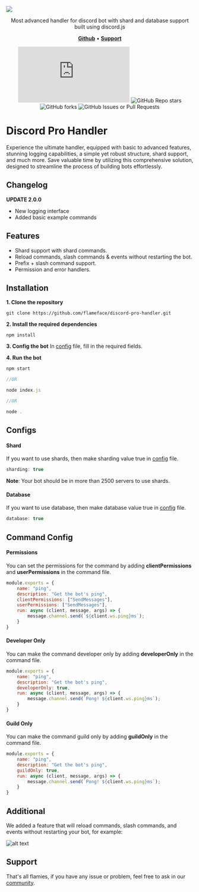 <img src="https://ik.imagekit.io/unburn/discord-pro-handler.svg" />

<p align="center">Most advanced handler for discord bot with shard and database support built using discord.js</p>

<p>

<p align="center">
    <a href="https://github.com/flameface/discord-pro-handler/"><b>Github</b></a> •
    <a href="https://discord.gg/66uGX7t4ww"><b>Support</b></a>
</p>

<div align="center">

![NPM Version](https://img.shields.io/npm/v/discord.js?label=discord.js&style=flat-square&color=%23FEB700)
![GitHub Repo stars](https://img.shields.io/github/stars/flameface/discord-pro-handler?style=flat-square&color=%23FEB700)
![GitHub forks](https://img.shields.io/github/forks/flameface/discord-pro-handler?style=flat-square&color=%23FEB700)
![GitHub Issues or Pull Requests](https://img.shields.io/github/issues/flameface/discord-pro-handler?style=flat-square&color=%23FEB700)

</div>

# Discord Pro Handler
Experience the ultimate handler, equipped with basic to advanced features, stunning logging capabilities, a simple yet robust structure, shard support, and much more. Save valuable time by utilizing this comprehensive solution, designed to streamline the process of building bots effortlessly.

## Changelog
**UPDATE 2.0.0**
- New logging interface
- Added basic example commands

## Features
- Shard support with shard commands.
- Reload commands, slash commands & events without restarting the bot.
- Prefix + slash command support.
- Permission and error handlers.

## Installation
**1. Clone the repository**
```
git clone https://github.com/flameface/discord-pro-handler.git
```

**2. Install the required dependencies**
```
npm install
```

**3. Config the bot**
In [config](./structures/configuration/index.js) file, fill in the required fields.

**4. Run the bot**
```js
npm start

//OR

node index.js

//OR

node .
```

## Configs

#### Shard
If you want to use shards, then make sharding value true in [config](./structures/configuration/index.js) file.
```js
sharding: true
```

**Note**: Your bot should be in more than 2500 servers to use shards.

#### Database
If you want to use database, then make database value true in [config](./structures/configuration/index.js) file.
```js
database: true
```

## Command Config

#### Permissions
You can set the permissions for the command by adding **clientPermissions** and **userPermissions** in the command file.
```js
module.exports = {
    name: "ping",
    description: "Get the bot's ping",
    clientPermissions: ["SendMessages"],
    userPermissions: ["SendMessages"],
    run: async (client, message, args) => {
        message.channel.send(`${client.ws.ping}ms`);
    }
}
```

#### Developer Only
You can make the command developer only by adding **developerOnly** in the command file.
```js
module.exports = {
    name: "ping",
    description: "Get the bot's ping",
    developerOnly: true,
    run: async (client, message, args) => {
        message.channel.send(`Pong! ${client.ws.ping}ms`);
    }
}
```

#### Guild Only
You can make the command guild only by adding **guildOnly** in the command file.
```js
module.exports = {
    name: "ping",
    description: "Get the bot's ping",
    guildOnly: true,
    run: async (client, message, args) => {
        message.channel.send(`Pong! ${client.ws.ping}ms`);
    }
}
```

## Additional
We added a feature that will reload commands, slash commands, and events without restarting your bot, for example:

![alt text](./assets/example1.png)

## Support
That's all flamies, if you have any issue or problem, feel free to ask in our [community](https://discord.gg/bk6mz3hwXg).